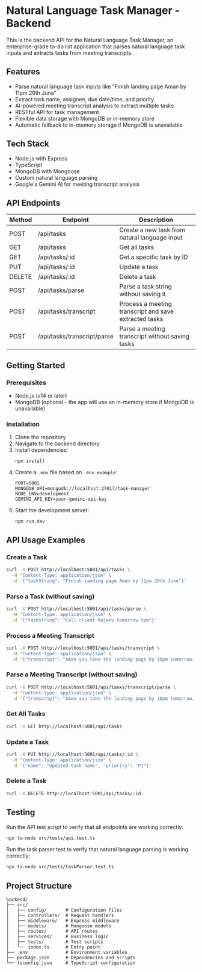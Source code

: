 # Natural Language Task Manager - Backend

This is the backend API for the Natural Language Task Manager, an enterprise-grade to-do list application that parses natural language task inputs and extracts tasks from meeting transcripts.

## Features

- Parse natural language task inputs like "Finish landing page Aman by 11pm 20th June"
- Extract task name, assignee, due date/time, and priority
- AI-powered meeting transcript analysis to extract multiple tasks
- RESTful API for task management
- Flexible data storage with MongoDB or in-memory store
- Automatic fallback to in-memory storage if MongoDB is unavailable

## Tech Stack

- Node.js with Express
- TypeScript
- MongoDB with Mongoose
- Custom natural language parsing
- Google's Gemini AI for meeting transcript analysis

## API Endpoints

| Method | Endpoint | Description |
|--------|----------|-------------|
| POST | /api/tasks | Create a new task from natural language input |
| GET | /api/tasks | Get all tasks |
| GET | /api/tasks/:id | Get a specific task by ID |
| PUT | /api/tasks/:id | Update a task |
| DELETE | /api/tasks/:id | Delete a task |
| POST | /api/tasks/parse | Parse a task string without saving it |
| POST | /api/tasks/transcript | Process a meeting transcript and save extracted tasks |
| POST | /api/tasks/transcript/parse | Parse a meeting transcript without saving tasks |

## Getting Started

### Prerequisites

- Node.js (v14 or later)
- MongoDB (optional - the app will use an in-memory store if MongoDB is unavailable)

### Installation

1. Clone the repository
2. Navigate to the backend directory
3. Install dependencies:
   ```
   npm install
   ```
4. Create a `.env` file based on `.env.example`:
   ```
   PORT=5001
   MONGODB_URI=mongodb://localhost:27017/task-manager
   NODE_ENV=development
   GEMINI_API_KEY=your-gemini-api-key
   ```
5. Start the development server:
   ```
   npm run dev
   ```

## API Usage Examples

### Create a Task

```bash
curl -X POST http://localhost:5001/api/tasks \
  -H "Content-Type: application/json" \
  -d '{"taskString": "Finish landing page Aman by 11pm 20th June"}'
```

### Parse a Task (without saving)

```bash
curl -X POST http://localhost:5001/api/tasks/parse \
  -H "Content-Type: application/json" \
  -d '{"taskString": "Call client Rajeev tomorrow 5pm"}'
```

### Process a Meeting Transcript

```bash
curl -X POST http://localhost:5001/api/tasks/transcript \
  -H "Content-Type: application/json" \
  -d '{"transcript": "Aman you take the landing page by 10pm tomorrow. Rajeev you take care of client follow-up by Wednesday. Shreya please review the marketing deck tonight."}'
```

### Parse a Meeting Transcript (without saving)

```bash
curl -X POST http://localhost:5001/api/tasks/transcript/parse \
  -H "Content-Type: application/json" \
  -d '{"transcript": "Aman you take the landing page by 10pm tomorrow. Rajeev you take care of client follow-up by Wednesday. Shreya please review the marketing deck tonight."}'
```

### Get All Tasks

```bash
curl -X GET http://localhost:5001/api/tasks
```

### Update a Task

```bash
curl -X PUT http://localhost:5001/api/tasks/:id \
  -H "Content-Type: application/json" \
  -d '{"name": "Updated task name", "priority": "P1"}'
```

### Delete a Task

```bash
curl -X DELETE http://localhost:5001/api/tasks/:id
```

## Testing

Run the API test script to verify that all endpoints are working correctly:

```bash
npx ts-node src/tests/api.test.ts
```

Run the task parser test to verify that natural language parsing is working correctly:

```bash
npx ts-node src/tests/taskParser.test.ts
```

## Project Structure

```
backend/
├── src/
│   ├── config/       # Configuration files
│   ├── controllers/  # Request handlers
│   ├── middleware/   # Express middleware
│   ├── models/       # Mongoose models
│   ├── routes/       # API routes
│   ├── services/     # Business logic
│   ├── tests/        # Test scripts
│   └── index.ts      # Entry point
├── .env              # Environment variables
├── package.json      # Dependencies and scripts
└── tsconfig.json     # TypeScript configuration
```
